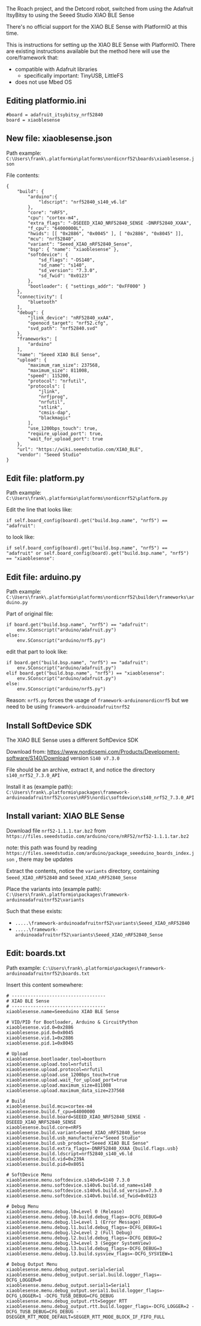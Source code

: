 The Roach project, and the Detcord robot, switched from using the Adafruit ItsyBitsy to using the Seeed Studio XIAO BLE Sense

There's no official support for the XIAO BLE Sense with PlatformIO at this time.

This is instructions for setting up the XIAO BLE Sense with PlatformIO. There are existing instructions available but the method here will use the core/framework that:

 * compatible with Adafruit libraries
   * specifically important: TinyUSB, LittleFS
 * does not use Mbed OS

## Editing platformio.ini

    #board = adafruit_itsybitsy_nrf52840
    board = xiaoblesense

## New file: xiaoblesense.json

Path example: `C:\Users\frank\.platformio\platforms\nordicnrf52\boards\xiaoblesense.json`

File contents:

    {
        "build": {
            "arduino":{
                "ldscript": "nrf52840_s140_v6.ld"
            },
            "core": "nRF5",
            "cpu": "cortex-m4",
            "extra_flags": "-DSEEED_XIAO_NRF52840_SENSE -DNRF52840_XXAA",
            "f_cpu": "64000000L",
            "hwids": [[ "0x2886", "0x0045" ], [ "0x2886", "0x8045" ]],
            "mcu": "nrf52840",
            "variant": "Seeed_XIAO_nRF52840_Sense",
            "bsp": { "name": "xiaoblesense" },
            "softdevice": {
                "sd_flags": "-DS140",
                "sd_name": "s140",
                "sd_version": "7.3.0",
                "sd_fwid": "0x0123"
            },
            "bootloader": { "settings_addr": "0xFF000" }
        },
        "connectivity": [
            "bluetooth"
        ],
        "debug": {
            "jlink_device": "nRF52840_xxAA",
            "openocd_target": "nrf52.cfg",
            "svd_path": "nrf52840.svd"
        },
        "frameworks": [
            "arduino"
        ],
        "name": "Seeed XIAO BLE Sense",
        "upload": {
            "maximum_ram_size": 237568,
            "maximum_size": 811008,
            "speed": 115200,
            "protocol": "nrfutil",
            "protocols": [
                "jlink",
                "nrfjprog",
                "nrfutil",
                "stlink",
                "cmsis-dap",
                "blackmagic"
            ],
            "use_1200bps_touch": true,
            "require_upload_port": true,
            "wait_for_upload_port": true
        },
        "url": "https://wiki.seeedstudio.com/XIAO_BLE",
        "vendor": "Seeed Studio"
    }

## Edit file: platform.py

Path example: `C:\Users\frank\.platformio\platforms\nordicnrf52\platform.py`

Edit the line that looks like:

    if self.board_config(board).get("build.bsp.name", "nrf5") == "adafruit":

to look like:

    if self.board_config(board).get("build.bsp.name", "nrf5") == "adafruit" or self.board_config(board).get("build.bsp.name", "nrf5") == "xiaoblesense":

## Edit file: arduino.py

Path example: `C:\Users\frank\.platformio\platforms\nordicnrf52\builder\frameworks\arduino.py`

Part of original file:

    if board.get("build.bsp.name", "nrf5") == "adafruit":
        env.SConscript("arduino/adafruit.py")
    else:
        env.SConscript("arduino/nrf5.py")

edit that part to look like:

    if board.get("build.bsp.name", "nrf5") == "adafruit":
        env.SConscript("arduino/adafruit.py")
    elif board.get("build.bsp.name", "nrf5") == "xiaoblesense":
        env.SConscript("arduino/adafruit.py")
    else:
        env.SConscript("arduino/nrf5.py")

Reason: `nrf5.py` forces the usage of `framework-arduinonordicnrf5` but we need to be using `framework-arduinoadafruitnrf52`

## Install SoftDevice SDK

The XIAO BLE Sense uses a different SoftDevice SDK

Download from: https://www.nordicsemi.com/Products/Development-software/S140/Download version `S140 v7.3.0`

File should be an archive, extract it, and notice the directory `s140_nrf52_7.3.0_API`

Install it as (example path): `C:\Users\frank\.platformio\packages\framework-arduinoadafruitnrf52\cores\nRF5\nordic\softdevice\s140_nrf52_7.3.0_API`

## Install variant: XIAO BLE Sense

Download file `nrf52-1.1.1.tar.bz2` from `https://files.seeedstudio.com/arduino/core/nRF52/nrf52-1.1.1.tar.bz2`

note: this path was found by reading `https://files.seeedstudio.com/arduino/package_seeeduino_boards_index.json` , there may be updates

Extract the contents, notice the `variants` directory, containing `Seeed_XIAO_nRF52840` and `Seeed_XIAO_nRF52840_Sense`

Place the variants into (example path): `C:\Users\frank\.platformio\packages\framework-arduinoadafruitnrf52\variants`

Such that these exists:

 * `.....\framework-arduinoadafruitnrf52\variants\Seeed_XIAO_nRF52840`
 * `.....\framework-arduinoadafruitnrf52\variants\Seeed_XIAO_nRF52840_Sense`

## Edit: boards.txt

Path example: `C:\Users\frank\.platformio\packages\framework-arduinoadafruitnrf52\boards.txt`

Insert this content somewhere:

    # -----------------------------------
    # XIAO BLE Sense
    # -----------------------------------
    xiaoblesense.name=Seeeduino XIAO BLE Sense

    # VID/PID for Bootloader, Arduino & CircuitPython
    xiaoblesense.vid.0=0x2886
    xiaoblesense.pid.0=0x0045
    xiaoblesense.vid.1=0x2886
    xiaoblesense.pid.1=0x8045

    # Upload
    xiaoblesense.bootloader.tool=bootburn
    xiaoblesense.upload.tool=nrfutil
    xiaoblesense.upload.protocol=nrfutil
    xiaoblesense.upload.use_1200bps_touch=true
    xiaoblesense.upload.wait_for_upload_port=true
    xiaoblesense.upload.maximum_size=811008
    xiaoblesense.upload.maximum_data_size=237568

    # Build
    xiaoblesense.build.mcu=cortex-m4
    xiaoblesense.build.f_cpu=64000000
    xiaoblesense.build.board=SEEED_XIAO_NRF52840_SENSE -DSEEED_XIAO_NRF52840_SENSE
    xiaoblesense.build.core=nRF5
    xiaoblesense.build.variant=Seeed_XIAO_nRF52840_Sense
    xiaoblesense.build.usb_manufacturer="Seeed Studio"
    xiaoblesense.build.usb_product="Seeed XIAO BLE Sense"
    xiaoblesense.build.extra_flags=-DNRF52840_XXAA {build.flags.usb}
    xiaoblesense.build.ldscript=nrf52840_s140_v6.ld
    xiaoblesense.build.vid=0x239A
    xiaoblesense.build.pid=0x8051

    # SoftDevice Menu
    xiaoblesense.menu.softdevice.s140v6=S140 7.3.0
    xiaoblesense.menu.softdevice.s140v6.build.sd_name=s140
    xiaoblesense.menu.softdevice.s140v6.build.sd_version=7.3.0
    xiaoblesense.menu.softdevice.s140v6.build.sd_fwid=0x0123

    # Debug Menu
    xiaoblesense.menu.debug.l0=Level 0 (Release)
    xiaoblesense.menu.debug.l0.build.debug_flags=-DCFG_DEBUG=0
    xiaoblesense.menu.debug.l1=Level 1 (Error Message)
    xiaoblesense.menu.debug.l1.build.debug_flags=-DCFG_DEBUG=1
    xiaoblesense.menu.debug.l2=Level 2 (Full Debug)
    xiaoblesense.menu.debug.l2.build.debug_flags=-DCFG_DEBUG=2
    xiaoblesense.menu.debug.l3=Level 3 (Segger SystemView)
    xiaoblesense.menu.debug.l3.build.debug_flags=-DCFG_DEBUG=3
    xiaoblesense.menu.debug.l3.build.sysview_flags=-DCFG_SYSVIEW=1

    # Debug Output Menu
    xiaoblesense.menu.debug_output.serial=Serial
    xiaoblesense.menu.debug_output.serial.build.logger_flags=-DCFG_LOGGER=0
    xiaoblesense.menu.debug_output.serial1=Serial1
    xiaoblesense.menu.debug_output.serial1.build.logger_flags=-DCFG_LOGGER=1 -DCFG_TUSB_DEBUG=CFG_DEBUG
    xiaoblesense.menu.debug_output.rtt=Segger RTT
    xiaoblesense.menu.debug_output.rtt.build.logger_flags=-DCFG_LOGGER=2 -DCFG_TUSB_DEBUG=CFG_DEBUG -DSEGGER_RTT_MODE_DEFAULT=SEGGER_RTT_MODE_BLOCK_IF_FIFO_FULL
